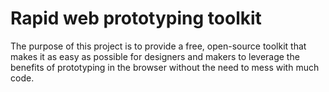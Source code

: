 # Rapid web prototyping toolkit

The purpose of this project is to provide a free, open-source toolkit that makes it as easy as possible for designers and makers to leverage the benefits of prototyping in the browser without the need to mess with much code.
